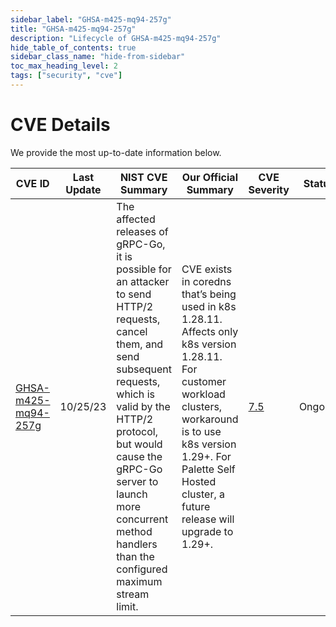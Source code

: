 ```yaml
---
sidebar_label: "GHSA-m425-mq94-257g"
title: "GHSA-m425-mq94-257g"
description: "Lifecycle of GHSA-m425-mq94-257g"
hide_table_of_contents: true
sidebar_class_name: "hide-from-sidebar"
toc_max_heading_level: 2
tags: ["security", "cve"]
---
```


# CVE Details

We provide the most up-to-date information below.

| CVE ID                                                                   | Last Update | NIST CVE Summary                                                                                                                                                                                                                                                                                   | Our Official Summary                                                                                                                                                                                                                       | CVE Severity                                             | Status  |
| ------------------------------------------------------------------------ | ----------- | -------------------------------------------------------------------------------------------------------------------------------------------------------------------------------------------------------------------------------------------------------------------------------------------------- | ------------------------------------------------------------------------------------------------------------------------------------------------------------------------------------------------------------------------------------------ | -------------------------------------------------------- | ------- |
| [GHSA-m425-mq94-257g](https://github.com/advisories/GHSA-m425-mq94-257g) | 10/25/23    | The affected releases of gRPC-Go, it is possible for an attacker to send HTTP/2 requests, cancel them, and send subsequent requests, which is valid by the HTTP/2 protocol, but would cause the gRPC-Go server to launch more concurrent method handlers than the configured maximum stream limit. | CVE exists in coredns that’s being used in k8s 1.28.11. Affects only k8s version 1.28.11. For customer workload clusters, workaround is to use k8s version 1.29+. For Palette Self Hosted cluster, a future release will upgrade to 1.29+. | [7.5](https://github.com/advisories/GHSA-m425-mq94-257g) | Ongoing |
